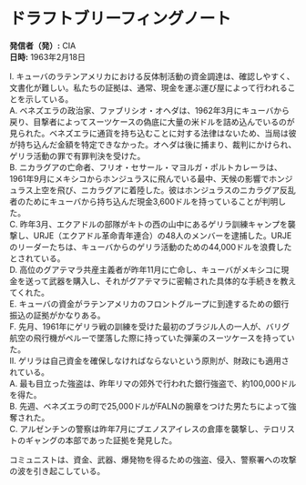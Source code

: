 # ドラフトブリーフィングノート

**発信者（発）:** CIA  
**日時:** 1963年2月18日  

I. キューバのラテンアメリカにおける反体制活動の資金調達は、確認しやすく、文書化が難しい。私たちの証拠は、通常、現金を運ぶ運び屋によって行われることを示している。  
A. ベネズエラの政治家、ファブリシオ・オヘダは、1962年3月にキューバから戻り、目撃者によってスーツケースの偽底に大量の米ドルを詰め込んでいるのが見られた。ベネズエラに通貨を持ち込むことに対する法律はないため、当局は彼が持ち込んだ金額を特定できなかった。オヘダは後に捕まり、裁判にかけられ、ゲリラ活動の罪で有罪判決を受けた。  
B. ニカラグアの亡命者、フリオ・セサール・マヨルガ・ポルトカレーラは、1961年9月にメキシコからホンジュラスに飛んでいる最中、天候の影響でホンジュラス上空を飛び、ニカラグアに着陸した。彼はホンジュラスのニカラグア反乱者のためにキューバから持ち込んだ現金3,600ドルを持っていることが判明した。  
C. 昨年3月、エクアドルの部隊がキトの西の山中にあるゲリラ訓練キャンプを襲撃し、URJE（エクアドル革命青年連合）の48人のメンバーを逮捕した。URJEのリーダーたちは、キューバからのゲリラ活動のための44,000ドルを浪費したとされている。  
D. 高位のグアテマラ共産主義者が昨年11月に亡命し、キューバがメキシコに現金を送って武器を購入し、それがグアテマラに密輸された具体的な手続きを教えてくれた。  
E. キューバの資金がラテンアメリカのフロントグループに到達するための銀行振込の証拠がかなりある。  
F. 先月、1961年にゲリラ戦の訓練を受けた最初のブラジル人の一人が、バリグ航空の飛行機がペルーで墜落した際に持っていた弾薬のスーツケースを持っていた。  
II. ゲリラは自己資金を確保しなければならないという原則が、財政にも適用されている。  
A. 最も目立った強盗は、昨年リマの郊外で行われた銀行強盗で、約100,000ドルを得た。  
B. 先週、ベネズエラの町で25,000ドルがFALNの腕章をつけた男たちによって強奪された。  
C. アルゼンチンの警察は昨年7月にブエノスアイレスの倉庫を襲撃し、テロリストのギャングの本部であった証拠を発見した。  

コミュニストは、資金、武器、爆発物を得るための強盗、侵入、警察署への攻撃の波を引き起こしている。